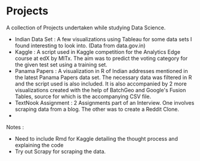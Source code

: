 # Projects
A collection of Projects undertaken while studying Data Science.

 * Indian Data Set : A few visualizations using Tableau for some data sets I found interesting to look into. (Data from data.gov.in)
 * Kaggle : A script used in Kaggle competition for the Analytics Edge course at edX by MITx. The aim was to predict the voting category for the given test set using a training set. 
 * Panama Papers : A visualization in R of Indian addresses mentioned in the latest Panama Papers data set. The necessary data was filtered in R and the script used is also included. It is also accompanied by 2 more visualizations created with the help of BatchGeo and Google's Fusion Tables, source for which is the accompanying CSV file.
 * TextNook Assignment : 2 Assignments part of an Interview. One involves scraping data from a blog. The other was to create a Reddit Clone. 
 * 
 

Notes : 
 * Need to include Rmd for Kaggle detailing the thought process and explaining the code
 * Try out Scrapy for scraping the data.
